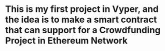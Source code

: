 
# This is my first project in Vyper, and the idea is to make a smart contract that can support for a Crowdfunding Project in Ethereum Network 
